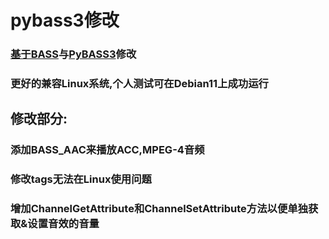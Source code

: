 # pybass3修改
### [基于BASS](http://un4seen.com)与[PyBASS3](https://github.com/devdave/pybass3)修改
### 更好的兼容Linux系统,个人测试可在Debian11上成功运行
## 修改部分:
### 添加BASS_AAC来播放ACC,MPEG-4音频
### 修改tags无法在Linux使用问题
### 增加ChannelGetAttribute和ChannelSetAttribute方法以便单独获取&设置音效的音量
